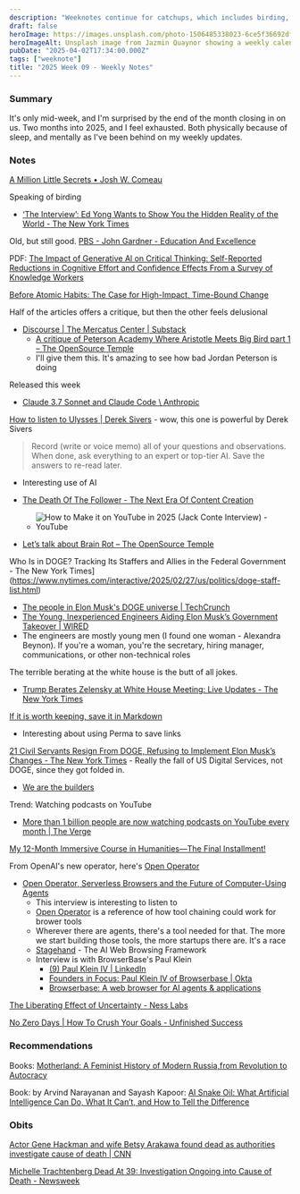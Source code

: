 ```yaml
---
description: "Weeknotes continue for catchups, which includes birding, more AI stuff, goals, and unexpected deaths."
draft: false
heroImage: https://images.unsplash.com/photo-1506485338023-6ce5f36692df?ixlib=rb-4.0.3&ixid=M3wxMjA3fDB8MHxwaG90by1wYWdlfHx8fGVufDB8fHx8fA%3D%3D&auto=format&fit=crop&w=2370&q=80
heroImageAlt: Unsplash image from Jazmin Quaynor showing a weekly calendar
pubDate: "2025-04-02T17:34:00.000Z"
tags: ["weeknote"]
title: "2025 Week 09 - Weekly Notes"
---
```


### Summary

It's only mid-week, and I'm surprised by the end of the month closing in on us. Two months into 2025, and I feel exhausted. Both physically because of sleep, and mentally as I've been behind on my weekly updates.

### Notes

[A Million Little Secrets • Josh W. Comeau](https://www.joshwcomeau.com/blog/whimsical-animations/?from=newsletter)

Speaking of birding

- [‘The Interview’: Ed Yong Wants to Show You the Hidden Reality of the World - The New York Times](https://www.nytimes.com/2025/02/22/magazine/ed-yong-interview.html?utm_source=arielwaldman&utm_medium=email&utm_campaign=first-look-inside-the-private-screening-of)

Old, but still good. [PBS - John Gardner - Education And Excellence](https://www.pbs.org/johngardner/sections/writings_speech_1.html)

PDF: [The Impact of Generative Al on Critical Thinking: Self-Reported Reductions in Cognitive Effort and Confidence Effects From a Survey of Knowledge Workers](https://readwise-assets.s3.amazonaws.com/media/wisereads/articles/the-impact-of-generative-ai-on/lee_2025_ai_critical_thinking_survey.pdf)

[Before Atomic Habits: The Case for High-Impact, Time-Bound Change](https://www.kevinrose.com/p/before-atomic-habits-the-case-for?publication_id=2776405&post_id=157788632&isFreemail=true&r=1b1w&triedRedirect=true)

Half of the articles offers a critique, but then the other feels delusional

- [Discourse | The Mercatus Center | Substack](https://www.discoursemagazine.com/)
  - [A critique of Peterson Academy Where Aristotle Meets Big Bird part 1 – The OpenSource Temple](https://opensourcetemple.com/a-critique-of-peterson-academy-where-aristotle-meets-big-bird-part-1/)
  - I'll give them this. It's amazing to see how bad Jordan Peterson is doing

Released this week

- [Claude 3.7 Sonnet and Claude Code \ Anthropic](https://www.anthropic.com/news/claude-3-7-sonnet)

[How to listen to Ulysses | Derek Sivers](https://sive.rs/ulysses) - wow, this one is powerful by Derek Sivers

> Record (write or voice memo) all of your questions and observations. When done, ask everything to an expert or top-tier AI. Save the answers to re-read later.

- Interesting use of AI

- [The Death Of The Follower - The Next Era Of Content Creation](https://www.forbes.com/sites/ianshepherd/2024/04/27/the-death-of-the-followerthe-next-era-of-content-creation/)

  - ![How to Make it on YouTube in 2025 (Jack Conte Interview) - YouTube](https://youtu.be/cNYw32X-WAU)

- [Let’s talk about Brain Rot – The OpenSource Temple](https://opensourcetemple.com/lets-talk-about-brain-rot/)

Who Is in DOGE? Tracking Its Staffers and Allies in the Federal Government - The New York Times](https://www.nytimes.com/interactive/2025/02/27/us/politics/doge-staff-list.html)

- [The people in Elon Musk's DOGE universe | TechCrunch](https://techcrunch.com/2025/02/25/the-people-in-elon-musk-doge-universe/)
- [The Young, Inexperienced Engineers Aiding Elon Musk’s Government Takeover | WIRED](https://www.wired.com/story/elon-musk-government-young-engineers/)
- The engineers are mostly young men (I found one woman - Alexandra Beynon). If you're a woman, you're the secretary, hiring manager, communications, or other non-technical roles

The terrible berating at the white house is the butt of all jokes.

- [Trump Berates Zelensky at White House Meeting: Live Updates - The New York Times](https://www.nytimes.com/live/2025/02/28/us/trump-news)

[If it is worth keeping, save it in Markdown](https://p.migdal.pl/blog/2025/02/markdown-saves?utm_source=tldrwebdev)

- Interesting about using Perma to save links

[21 Civil Servants Resign From DOGE, Refusing to Implement Elon Musk’s Changes - The New York Times](https://www.nytimes.com/2025/02/25/us/politics/doge-civil-service-employees-quit-musk.html?campaign_id=9&emc=edit_nn_20250226&instance_id=148485&nl=the-morning&regi_id=197092347&segment_id=191954&user_id=53888c42b17ce2b613ad43a8e73d64ef) - Really the fall of US Digital Services, not DOGE, since they got folded in.

- [We are the builders](https://www.wethebuilders.org/)

Trend: Watching podcasts on YouTube

- [More than 1 billion people are now watching podcasts on YouTube every month | The Verge](https://www.theverge.com/news/619720/youtube-podcasts-one-billion-monthly-views)

[My 12-Month Immersive Course in Humanities—The Final Installment!](https://www.honest-broker.com/p/my-12-month-immersive-course-in-humanitiesthe)

From OpenAI's new operator, here's [Open Operator](https://operator.browserbase.com/)

- [Open Operator, Serverless Browsers and the Future of Computer-Using Agents](https://www.latent.space/p/browserbase)
  - This interview is interesting to listen to
  - [Open Operator](https://operator.browserbase.com/) is a reference of how tool chaining could work for brower tools
  - Wherever there are agents, there's a tool needed for that. The more we start building those tools, the more startups there are. It's a race
  - [Stagehand](https://www.stagehand.dev/) - The AI Web Browsing Framework
  - Interview is with BrowserBase's Paul Klein
    - [(9) Paul Klein IV | LinkedIn](https://www.linkedin.com/in/paulkleiniv/)
    - [Founders in Focus: Paul Klein IV of Browserbase | Okta](https://www.okta.com/blog/2024/11/founders-in-focus-paul-klein-iv-of-browserbase/)
    - [Browserbase: A web browser for AI agents & applications](https://www.browserbase.com/)

[The Liberating Effect of Uncertainty - Ness Labs](https://nesslabs.com/liberating-uncertainty)

[No Zero Days | How To Crush Your Goals - Unfinished Success](https://unfinishedsuccess.com/no-zero-days/#Rule_1_No_More_Zero_Days)

### Recommendations

Books: [Motherland: A Feminist History of Modern Russia,from Revolution to Autocracy](https://www.amazon.com/gp/aw/d/B0CRQHG1YV/ref=tmm_kin_swatch_0)

Book: by Arvind Narayanan and Sayash Kapoor: [AI Snake Oil: What Artificial Intelligence Can Do, What It Can’t, and How to Tell the Difference](https://www.amazon.com/Snake-Oil-Artificial-Intelligence-Difference/dp/069124913X)

### Obits

[Actor Gene Hackman and wife Betsy Arakawa found dead as authorities investigate cause of death | CNN](https://edition.cnn.com/2025/02/27/entertainment/gene-hackman-betsy-arakawa-death/index.html)

[Michelle Trachtenberg Dead At 39: Investigation Ongoing into Cause of Death - Newsweek](https://www.newsweek.com/michelle-trachtenberg-dead-39-tributes-buffy-star-latest-updates-2036754)
